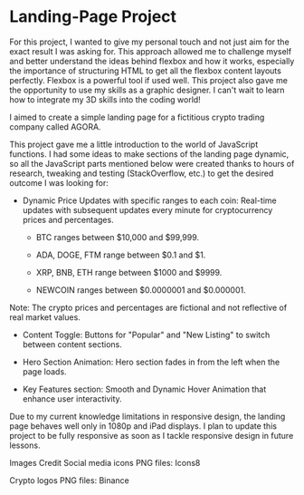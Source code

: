 # Landing-Page Project

For this project, I wanted to give my personal touch and not just aim for the exact result I was asking for. This approach allowed me to challenge myself and better understand the ideas behind flexbox and how it works, especially the importance of structuring HTML to get all the flexbox content layouts perfectly. Flexbox is a powerful tool if used well. This project also gave me the opportunity to use my skills as a graphic designer. I can't wait to learn how to integrate my 3D skills into the coding world!

I aimed to create a simple landing page for a fictitious crypto trading company called AGORA.

This project gave me a little introduction to the world of JavaScript functions. I had some ideas to make sections of the landing page dynamic, so all the JavaScript parts mentioned below were created thanks to hours of research, tweaking and testing (StackOverflow, etc.) to get the desired outcome I was looking for:

- Dynamic Price Updates with specific ranges to each coin: Real-time updates with subsequent updates every minute for cryptocurrency prices and percentages.
    
    * BTC ranges between $10,000 and $99,999.

    * ADA, DOGE, FTM range between $0.1 and $1.

    * XRP, BNB, ETH range between $1000 and $9999.

    * NEWCOIN ranges between $0.0000001 and $0.000001.

Note: The crypto prices and percentages are fictional and not reflective of real market values.

- Content Toggle: Buttons for "Popular" and "New Listing" to switch between content sections.

- Hero Section Animation: Hero section fades in from the left when the page loads.

- Key Features section: Smooth and Dynamic Hover Animation that enhance user interactivity.


Due to my current knowledge limitations in responsive design, the landing page behaves well only in 1080p and iPad displays. I plan to update this project to be fully responsive as soon as I tackle responsive design in future lessons.

Images Credit
Social media icons PNG files: Icons8

Crypto logos PNG files: Binance

